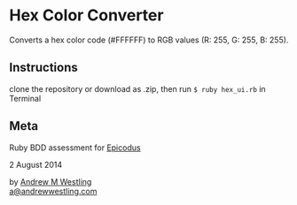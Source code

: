 # Hex Color Converter

Converts a hex color code (#FFFFFF) to RGB values (R: 255, G: 255, B: 255).

## Instructions

clone the repository or download as .zip, then run `$ ruby hex_ui.rb` in Terminal

## Meta

Ruby BDD assessment for [Epicodus](http://epicodus.com)

2 August 2014

by [Andrew M Westling](http://andrewwestling.com)  
a@andrewwestling.com
